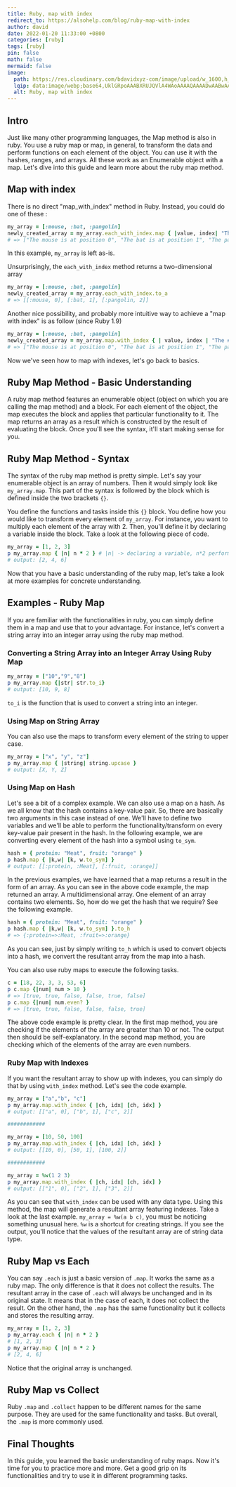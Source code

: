 ```yaml
---
title: Ruby, map with index
redirect_to: https://alsohelp.com/blog/ruby-map-with-index
author: david
date: 2022-01-20 11:33:00 +0800
categories: [ruby]
tags: [ruby]
pin: false
math: false
mermaid: false
image:
  path: https://res.cloudinary.com/bdavidxyz-com/image/upload/w_1600,h_836,q_100/l_text:Karla_72_bold:Ruby%20%20map%20with%20index,co_rgb:ffe4e6,c_fit,w_1400,h_240/fl_layer_apply,g_south_west,x_100,y_180/l_text:Karla_48:A%20simple%20article%20about%20Ruby,co_rgb:ffe4e680,c_fit,w_1400/fl_layer_apply,g_south_west,x_100,y_100/newblog/globals/bg_me.jpg
  lqip: data:image/webp;base64,UklGRpoAAABXRUJQVlA4WAoAAAAQAAAADwAABwAAQUxQSDIAAAARL0AmbZurmr57yyIiqE8oiG0bejIYEQTgqiDA9vqnsUSI6H+oAERp2HZ65qP/VIAWAFZQOCBCAAAA8AEAnQEqEAAIAAVAfCWkAALp8sF8rgRgAP7o9FDvMCkMde9PK7euH5M1m6VWoDXf2FkP3BqV0ZYbO6NA/VFIAAAA
  alt: Ruby, map with index
---
```


## Intro

Just like many other programming languages, the Map method is also in ruby. You use a ruby map or map, in general, to transform the data and perform functions on each element of the object. You can use it with the hashes, ranges, and arrays. All these work as an Enumerable object with a map. Let's dive into this guide and learn more about the ruby map method.

## Map with index

There is no direct "map_with_index" method in Ruby. Instead, you could do one of these :

```ruby
my_array = [:mouse, :bat, :pangolin]
newly_created_array = my_array.each_with_index.map { |value, index| "The #{value} is at position #{index}" }
# => ["The mouse is at position 0", "The bat is at position 1", "The pangolin is at position 2"]
```

In this example, `my_array` is left as-is.

Unsurprisingly, the `each_with_index` method returns a two-dimensional array

```ruby
my_array = [:mouse, :bat, :pangolin]
newly_created_array = my_array.each_with_index.to_a
# => [[:mouse, 0], [:bat, 1], [:pangolin, 2]]
```

Another nice possibility, and probably more intuitive way to achieve a "map with index" is as follow (since Ruby 1.9)

```ruby
my_array = [:mouse, :bat, :pangolin]
newly_created_array = my_array.map.with_index { | value, index | "The #{value} is at position #{index}" }
# => ["The mouse is at position 0", "The bat is at position 1", "The pangolin is at position 2"]
```

Now we've seen how to map with indexes, let's go back to basics.

## Ruby Map Method - Basic Understanding

A ruby map method features an enumerable object (object on which you are calling the map method) and a block. For each element of the object, the map executes the block and applies that particular functionality to it. The map returns an array as a result which is constructed by the result of evaluating the block. Once you'll see the syntax, it'll start making sense for you.

## Ruby Map Method - Syntax

The syntax of the ruby map method is pretty simple. Let's say your enumerable object is an array of numbers. Then it would simply look like `my_array.map`. This part of the syntax is followed by the block which is defined inside the two brackets `{}`. 

You define the functions and tasks inside this `{}` block. You define how you would like to transform every element of `my_array`.  For instance, you want to multiply each element of the array with 2. Then, you'll define it by declaring a variable inside the block. Take a look at the following piece of code.

```ruby
my_array = [1, 2, 3]
p my_array.map { |n| n * 2 } # |n| -> declaring a variable, n*2 performing the function
# output: [2, 4, 6]
```

Now that you have a basic understanding of the ruby map, let's take a look at more examples for concrete understanding.

## Examples - Ruby Map

If you are familiar with the functionalities in ruby, you can simply define them in a map and use that to your advantage. For instance, let's convert a string array into an integer array using the ruby map method.

### Converting a String Array into an Integer Array Using Ruby Map

```ruby
my_array = ["10","9","8"]
p my_array.map {|str| str.to_i} 
# output: [10, 9, 8]
```

`to_i` is the function that is used to convert a string into an integer.

### Using Map on String Array

You can also use the maps to transform every element of the string to upper case. 

```ruby
my_array = ["x", "y", "z"]
p my_array.map { |string| string.upcase }
# output: [X, Y, Z]
```

### Using Map on Hash

Let's see a bit of a complex example. We can also use a map on a hash. As we all know that the hash contains a key-value pair. So, there are basically two arguments in this case instead of one. We'll have to define two variables and we'll be able to perform the functionality/transform on every key-value pair present in the hash.  In the following example, we are converting every element of the hash into a symbol using `to_sym`. 

```ruby
hash = { protein: "Meat", fruit: "orange" }
p hash.map { |k,w| [k, w.to_sym] }
# output: [[:protein, :Meat], [:fruit, :orange]]
```

In the previous examples, we have learned that a map returns a result in the form of an array. As you can see in the above code example, the map returned an array. A multidimensional array. One element of an array contains two elements. So, how do we get the hash that we require? See the following example.

```ruby
hash = { protein: "Meat", fruit: "orange" }
p hash.map { |k,w| [k, w.to_sym] }.to_h
# => {:protein=>:Meat, :fruit=>:orange}
```

As you can see, just by simply writing `to_h` which is used to convert objects into a hash, we convert the resultant array from the map into a hash. 

You can also use ruby maps to execute the following tasks. 

```ruby
c = [18, 22, 3, 3, 53, 6] 
p c.map {|num| num > 10 } 
# => [true, true, false, false, true, false]
p c.map {|num| num.even? }
# => [true, true, false, false, false, true]
```

The above code example is pretty clear. In the first map method, you are checking if the elements of the array are greater than 10 or not. The output then should be self-explanatory. In the second map method, you are checking which of the elements of the array are even numbers. 

### Ruby Map with Indexes

If you want the resultant array to show up with indexes, you can simply do that by using `with_index` method. Let's see the code example.

```ruby
my_array = ["a","b", "c"]
p my_array.map.with_index { |ch, idx| [ch, idx] }
# output: [["a", 0], ["b", 1], ["c", 2]]

############

my_array = [10, 50, 100]
p my_array.map.with_index { |ch, idx| [ch, idx] }
# output: [[10, 0], [50, 1], [100, 2]]

############

my_array = %w(1 2 3)
p my_array.map.with_index { |ch, idx| [ch, idx] }
# output: [["1", 0], ["2", 1], ["3", 2]]
```

As you can see that `with_index` can be used with any data type. Using this method, the map will generate a resultant array featuring indexes. Take a look at the last example. `my_array = %w(a b c)`, you must be noticing something unusual here. `%w` is a shortcut for creating strings. If you see the output, you'll notice that the values of the resultant array are of string data type. 

## Ruby Map vs Each 

You can say `.each` is just a basic version of `.map`. It works the same as a ruby map. The only difference is that it does not collect the results. The resultant array in the case of `.each` will always be unchanged and in its original state. It means that in the case of each, it does not collect the result. On the other hand, the `.map` has the same functionality but it collects and stores the resulting array. 

```ruby
my_array = [1, 2, 3]
p my_array.each { |n| n * 2 }
# [1, 2, 3]
p my_array.map { |n| n * 2 }
# [2, 4, 6]
```

Notice that the original array is unchanged. 

## Ruby Map vs Collect

Ruby `.map` and `.collect` happen to be different names for the same purpose. They are used for the same functionality and tasks. But overall, the `.map` is more commonly used.

## Final Thoughts

In this guide, you learned the basic understanding of ruby maps. Now it's time for you to practice more and more. Get a good grip on its functionalities and try to use it in different programming tasks.